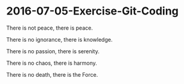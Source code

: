 # 2016-07-05-Exercise-Git-Coding

There is not peace, there is peace.

There is no ignorance, there is knowledge.

There is no passion, there is serenity.

There is no chaos, there is harmony.

There is no death, there is the Force.

